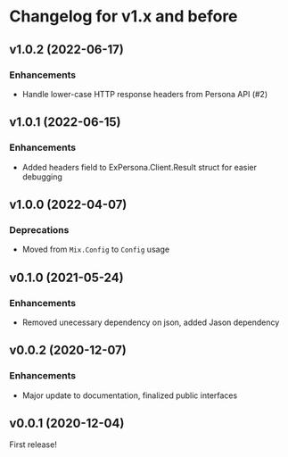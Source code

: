 # Changelog for v1.x and before

## v1.0.2 (2022-06-17)

### Enhancements

 * Handle lower-case HTTP response headers from Persona API (#2)

## v1.0.1 (2022-06-15)

### Enhancements

 * Added headers field to ExPersona.Client.Result struct for easier debugging

## v1.0.0 (2022-04-07)

### Deprecations

  * Moved from `Mix.Config` to `Config` usage

## v0.1.0 (2021-05-24)

### Enhancements

 * Removed unecessary dependency on json, added Jason dependency

## v0.0.2 (2020-12-07)

### Enhancements

 * Major update to documentation, finalized public interfaces

## v0.0.1 (2020-12-04)

First release!
